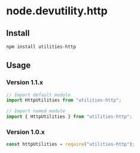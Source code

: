 # node.devutility.http

## Install

``` bash
npm install utilities-http
```

## Usage

### Version 1.1.x

``` javascript
// Import default module
import HttpUtilities from "utilities-http";

// Import named module
import { HttpUtilities } from "utilities-http";
```

### Version 1.0.x

``` javascript
const httpUtilities = require("utilities-http");
```
